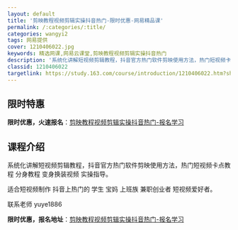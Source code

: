 ```yaml
---
layout: default
title: '剪映教程视频剪辑实操抖音热门-限时优惠-网易精品课'
permalink: /:categories/:title/
categories: wangyi2
tags: 网易提供
cover: 1210406022.jpg
keywords: 精选网课,网易云课堂,剪映教程视频剪辑实操抖音热门
description: '系统化讲解短视频剪辑教程，抖音官方热门软件剪映使用方法，热门短视频卡点教程分身教程变身换装视频实操指导。适合短视频制作抖'
classid: 1210406022
targetlink: https://study.163.com/course/introduction/1210406022.htm?share=1&shareId=1025206652&utm_campaign=share&utm_medium=iphoneShare&utm_source=&utm_u=1025206652
---
```


## 限时特惠

**限时优惠，火速报名**：[剪映教程视频剪辑实操抖音热门-报名学习](https://study.163.com/course/introduction/1210406022.htm?share=1&shareId=1025206652&utm_campaign=share&utm_medium=iphoneShare&utm_source=&utm_u=1025206652)

## 课程介绍

系统化讲解短视频剪辑教程，抖音官方热门软件剪映使用方法，热门短视频卡点教程 分身教程  变身换装视频 实操指导。

适合短视频制作 抖音上热门的  学生 宝妈 上班族 兼职创业者 短视频爱好者。

联系老师 yuye1886

**限时优惠，报名地址**：[剪映教程视频剪辑实操抖音热门-报名学习](https://study.163.com/course/introduction/1210406022.htm?share=1&shareId=1025206652&utm_campaign=share&utm_medium=iphoneShare&utm_source=&utm_u=1025206652)

